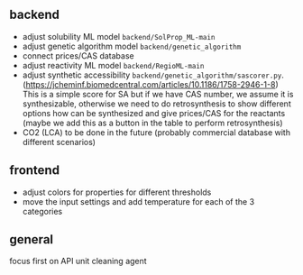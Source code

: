 backend
-------
* adjust solubility ML model `backend/SolProp_ML-main`
* adjust genetic algorithm model `backend/genetic_algorithm`
* connect prices/CAS database
* adjust reactivity ML model `backend/RegioML-main`
* adjust synthetic accessibility `backend/genetic_algorithm/sascorer.py`. (https://jcheminf.biomedcentral.com/articles/10.1186/1758-2946-1-8) This is a simple score for SA but if we have CAS number, we assume it is synthesizable, otherwise we need to do retrosynthesis to show different options how can be synthesized and give prices/CAS for the reactants (maybe we add this as a button in the table to perform retrosynthesis)
* CO2 (LCA) to be done in the future (probably commercial database with different scenarios)

frontend
--------
* adjust colors for properties for different thresholds
* move the input settings and add temperature for each of the 3 categories


general
--------
focus first on API unit cleaning agent